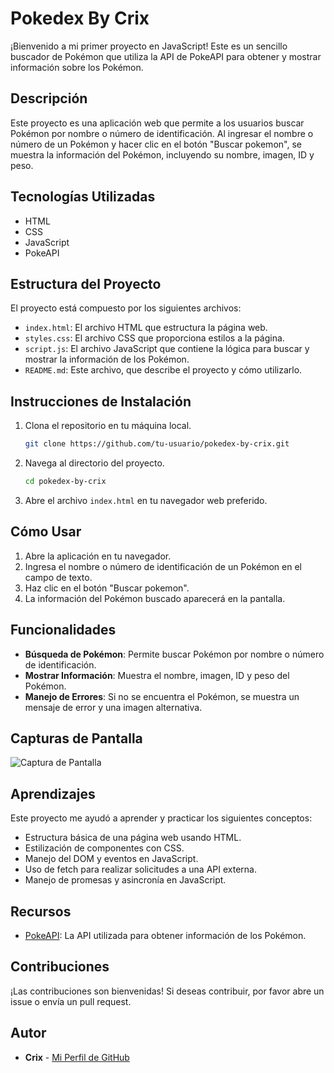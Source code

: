 # Pokedex By Crix

¡Bienvenido a mi primer proyecto en JavaScript! Este es un sencillo buscador de Pokémon que utiliza la API de PokeAPI para obtener y mostrar información sobre los Pokémon.

## Descripción

Este proyecto es una aplicación web que permite a los usuarios buscar Pokémon por nombre o número de identificación. Al ingresar el nombre o número de un Pokémon y hacer clic en el botón "Buscar pokemon", se muestra la información del Pokémon, incluyendo su nombre, imagen, ID y peso.

## Tecnologías Utilizadas

- HTML
- CSS
- JavaScript
- PokeAPI

## Estructura del Proyecto

El proyecto está compuesto por los siguientes archivos:

- `index.html`: El archivo HTML que estructura la página web.
- `styles.css`: El archivo CSS que proporciona estilos a la página.
- `script.js`: El archivo JavaScript que contiene la lógica para buscar y mostrar la información de los Pokémon.
- `README.md`: Este archivo, que describe el proyecto y cómo utilizarlo.

## Instrucciones de Instalación

1. Clona el repositorio en tu máquina local.
    ```bash
    git clone https://github.com/tu-usuario/pokedex-by-crix.git
    ```

2. Navega al directorio del proyecto.
    ```bash
    cd pokedex-by-crix
    ```

3. Abre el archivo `index.html` en tu navegador web preferido.

## Cómo Usar

1. Abre la aplicación en tu navegador.
2. Ingresa el nombre o número de identificación de un Pokémon en el campo de texto.
3. Haz clic en el botón "Buscar pokemon".
4. La información del Pokémon buscado aparecerá en la pantalla.

## Funcionalidades

- **Búsqueda de Pokémon**: Permite buscar Pokémon por nombre o número de identificación.
- **Mostrar Información**: Muestra el nombre, imagen, ID y peso del Pokémon.
- **Manejo de Errores**: Si no se encuentra el Pokémon, se muestra un mensaje de error y una imagen alternativa.

## Capturas de Pantalla

![Captura de Pantalla](ruta/a/tu/captura-de-pantalla.png)

## Aprendizajes

Este proyecto me ayudó a aprender y practicar los siguientes conceptos:

- Estructura básica de una página web usando HTML.
- Estilización de componentes con CSS.
- Manejo del DOM y eventos en JavaScript.
- Uso de fetch para realizar solicitudes a una API externa.
- Manejo de promesas y asincronía en JavaScript.

## Recursos

- [PokeAPI](https://pokeapi.co/): La API utilizada para obtener información de los Pokémon.

## Contribuciones

¡Las contribuciones son bienvenidas! Si deseas contribuir, por favor abre un issue o envía un pull request.

## Autor

- **Crix** - [Mi Perfil de GitHub](https://github.com/CrixDev)
